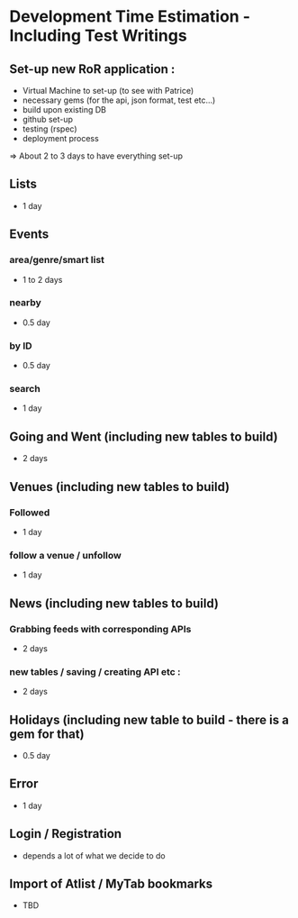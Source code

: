 # Development Time Estimation - Including Test Writings

## Set-up new RoR application :
 - Virtual Machine to set-up (to see with Patrice)
 - necessary gems (for the api, json format, test etc...)
 - build upon existing DB
 - github set-up
 - testing (rspec)
 - deployment process

 => About 2 to 3 days to have everything set-up

## Lists
 - 1 day

## Events 

### area/genre/smart list

 - 1 to 2 days

### nearby 

 - 0.5 day

### by ID

 - 0.5 day

### search

 - 1 day 

## Going and Went (including new tables to build)

 - 2 days

## Venues (including new tables to build)

### Followed

 - 1 day

### follow a venue / unfollow

 - 1 day

## News (including new tables to build)

###  Grabbing feeds with corresponding APIs 

 - 2 days

### new tables / saving / creating API etc :
 - 2 days

## Holidays (including new table to build - there is a gem for that)

 - 0.5 day

## Error

 - 1 day

## Login / Registration 

 - depends a lot of what we decide to do

## Import of Atlist / MyTab bookmarks

 - TBD


